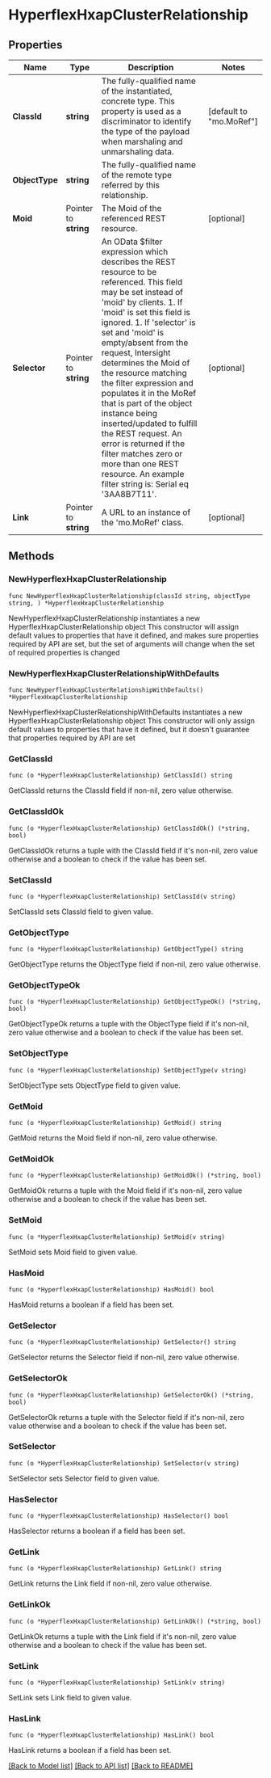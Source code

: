 # HyperflexHxapClusterRelationship

## Properties

Name | Type | Description | Notes
------------ | ------------- | ------------- | -------------
**ClassId** | **string** | The fully-qualified name of the instantiated, concrete type. This property is used as a discriminator to identify the type of the payload when marshaling and unmarshaling data. | [default to "mo.MoRef"]
**ObjectType** | **string** | The fully-qualified name of the remote type referred by this relationship. | 
**Moid** | Pointer to **string** | The Moid of the referenced REST resource. | [optional] 
**Selector** | Pointer to **string** | An OData $filter expression which describes the REST resource to be referenced. This field may be set instead of &#39;moid&#39; by clients. 1. If &#39;moid&#39; is set this field is ignored. 1. If &#39;selector&#39; is set and &#39;moid&#39; is empty/absent from the request, Intersight determines the Moid of the resource matching the filter expression and populates it in the MoRef that is part of the object instance being inserted/updated to fulfill the REST request. An error is returned if the filter matches zero or more than one REST resource. An example filter string is: Serial eq &#39;3AA8B7T11&#39;. | [optional] 
**Link** | Pointer to **string** | A URL to an instance of the &#39;mo.MoRef&#39; class. | [optional] 

## Methods

### NewHyperflexHxapClusterRelationship

`func NewHyperflexHxapClusterRelationship(classId string, objectType string, ) *HyperflexHxapClusterRelationship`

NewHyperflexHxapClusterRelationship instantiates a new HyperflexHxapClusterRelationship object
This constructor will assign default values to properties that have it defined,
and makes sure properties required by API are set, but the set of arguments
will change when the set of required properties is changed

### NewHyperflexHxapClusterRelationshipWithDefaults

`func NewHyperflexHxapClusterRelationshipWithDefaults() *HyperflexHxapClusterRelationship`

NewHyperflexHxapClusterRelationshipWithDefaults instantiates a new HyperflexHxapClusterRelationship object
This constructor will only assign default values to properties that have it defined,
but it doesn't guarantee that properties required by API are set

### GetClassId

`func (o *HyperflexHxapClusterRelationship) GetClassId() string`

GetClassId returns the ClassId field if non-nil, zero value otherwise.

### GetClassIdOk

`func (o *HyperflexHxapClusterRelationship) GetClassIdOk() (*string, bool)`

GetClassIdOk returns a tuple with the ClassId field if it's non-nil, zero value otherwise
and a boolean to check if the value has been set.

### SetClassId

`func (o *HyperflexHxapClusterRelationship) SetClassId(v string)`

SetClassId sets ClassId field to given value.


### GetObjectType

`func (o *HyperflexHxapClusterRelationship) GetObjectType() string`

GetObjectType returns the ObjectType field if non-nil, zero value otherwise.

### GetObjectTypeOk

`func (o *HyperflexHxapClusterRelationship) GetObjectTypeOk() (*string, bool)`

GetObjectTypeOk returns a tuple with the ObjectType field if it's non-nil, zero value otherwise
and a boolean to check if the value has been set.

### SetObjectType

`func (o *HyperflexHxapClusterRelationship) SetObjectType(v string)`

SetObjectType sets ObjectType field to given value.


### GetMoid

`func (o *HyperflexHxapClusterRelationship) GetMoid() string`

GetMoid returns the Moid field if non-nil, zero value otherwise.

### GetMoidOk

`func (o *HyperflexHxapClusterRelationship) GetMoidOk() (*string, bool)`

GetMoidOk returns a tuple with the Moid field if it's non-nil, zero value otherwise
and a boolean to check if the value has been set.

### SetMoid

`func (o *HyperflexHxapClusterRelationship) SetMoid(v string)`

SetMoid sets Moid field to given value.

### HasMoid

`func (o *HyperflexHxapClusterRelationship) HasMoid() bool`

HasMoid returns a boolean if a field has been set.

### GetSelector

`func (o *HyperflexHxapClusterRelationship) GetSelector() string`

GetSelector returns the Selector field if non-nil, zero value otherwise.

### GetSelectorOk

`func (o *HyperflexHxapClusterRelationship) GetSelectorOk() (*string, bool)`

GetSelectorOk returns a tuple with the Selector field if it's non-nil, zero value otherwise
and a boolean to check if the value has been set.

### SetSelector

`func (o *HyperflexHxapClusterRelationship) SetSelector(v string)`

SetSelector sets Selector field to given value.

### HasSelector

`func (o *HyperflexHxapClusterRelationship) HasSelector() bool`

HasSelector returns a boolean if a field has been set.

### GetLink

`func (o *HyperflexHxapClusterRelationship) GetLink() string`

GetLink returns the Link field if non-nil, zero value otherwise.

### GetLinkOk

`func (o *HyperflexHxapClusterRelationship) GetLinkOk() (*string, bool)`

GetLinkOk returns a tuple with the Link field if it's non-nil, zero value otherwise
and a boolean to check if the value has been set.

### SetLink

`func (o *HyperflexHxapClusterRelationship) SetLink(v string)`

SetLink sets Link field to given value.

### HasLink

`func (o *HyperflexHxapClusterRelationship) HasLink() bool`

HasLink returns a boolean if a field has been set.


[[Back to Model list]](../README.md#documentation-for-models) [[Back to API list]](../README.md#documentation-for-api-endpoints) [[Back to README]](../README.md)


